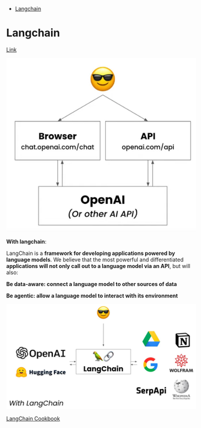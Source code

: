 <!--ts-->
* [Langchain](#langchain)

<!-- Created by https://github.com/ekalinin/github-markdown-toc -->
<!-- Added by: gil_diy, at: Wed 19 Apr 2023 12:08:54 AM IDT -->

<!--te-->

# Langchain

[Link](https://github.com/hwchase17/langchain)


<p align="center">
  <img width="600" src="images/langchain/without_langchain.jpg" title="Look into the image">
</p>


**With langchain**:

LangChain is a **framework for developing applications powered by language models**. We believe that the most powerful and differentiated **applications will not only call out to a language model via an API**, but will also:

**Be data-aware: connect a language model to other sources of data**

**Be agentic: allow a language model to interact with its environment**


<p align="center">
  <img width="600" src="images/langchain/langchain.jpg" title="Look into the image">
</p>



[LangChain Cookbook](https://github.com/gkamradt/langchain-tutorials/blob/main/LangChain%20Cookbook.ipynb)